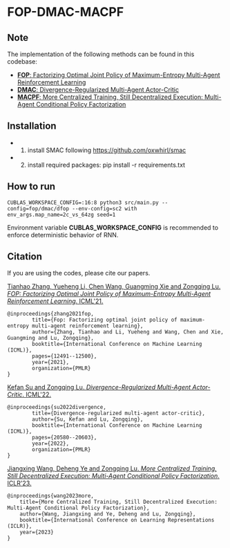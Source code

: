 # FOP-DMAC-MACPF

## Note

The implementation of the following methods can be found in this codebase:
- [**FOP**: Factorizing Optimal Joint Policy of Maximum-Entropy Multi-Agent Reinforcement Learning](https://proceedings.mlr.press/v139/zhang21m.html)
- [**DMAC**: Divergence-Regularized Multi-Agent Actor-Critic](https://proceedings.mlr.press/v162/su22b.html)
- [**MACPF**: More Centralized Training, Still Decentralized Execution: Multi-Agent Conditional Policy Factorization](https://arxiv.org/abs/2209.12681) 

## Installation

- 1. install SMAC following https://github.com/oxwhirl/smac
- 2. install required packages: pip install -r requirements.txt 

## How to run

```
CUBLAS_WORKSPACE_CONFIG=:16:8 python3 src/main.py --config=fop/dmac/dfop --env-config=sc2 with env_args.map_name=2c_vs_64zg seed=1
```
Environment variable **CUBLAS_WORKSPACE_CONFIG** is recommended to enforce deterministic behavior of RNN.

<!---
## Results

Here, we provide results in three different SMAC scenarios using default hyperparameters.
![3s_vs_3z](./img/3s_vs_3z.png)![2c_vs_64zg](./img/2c_vs_64zg.png)![MMM2](./img/MMM2.png)
--->

## Citation

If you are using the codes, please cite our papers.

[Tianhao Zhang, Yueheng Li, Chen Wang, Guangming Xie and Zongqing Lu. *FOP: Factorizing Optimal Joint Policy of Maximum-Entropy Multi-Agent Reinforcement Learning*. ICML'21.](https://proceedings.mlr.press/v139/zhang21m.html)

    @inproceedings{zhang2021fop,
            title={Fop: Factorizing optimal joint policy of maximum-entropy multi-agent reinforcement learning},
            author={Zhang, Tianhao and Li, Yueheng and Wang, Chen and Xie, Guangming and Lu, Zongqing},
            booktitle={International Conference on Machine Learning (ICML)},
            pages={12491--12500},
            year={2021},
            organization={PMLR}
    }

[Kefan Su and Zongqing Lu. *Divergence-Regularized Multi-Agent Actor-Critic*. ICML'22.](https://proceedings.mlr.press/v162/su22b.html)

    @inproceedings{su2022divergence,
            title={Divergence-regularized multi-agent actor-critic},
            author={Su, Kefan and Lu, Zongqing},
            booktitle={International Conference on Machine Learning (ICML)},
            pages={20580--20603},
            year={2022},
            organization={PMLR}
    }

[Jiangxing Wang, Deheng Ye and Zongqing Lu. *More Centralized Training, Still Decentralized Execution: Multi-Agent Conditional Policy Factorization*. ICLR'23.](https://openreview.net/forum?id=znLlSgN-4S0)

    @inproceedings{wang2023more,
        title={More Centralized Training, Still Decentralized Execution: Multi-Agent Conditional Policy Factorization},
        author={Wang, Jiangxing and Ye, Deheng and Lu, Zongqing},
        booktitle={International Conference on Learning Representations (ICLR)},
        year={2023}
    }
